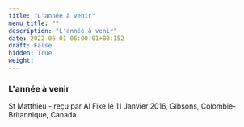```yaml
---
title: "L'année à venir"
menu_title: ""
description: "L'année à venir"
date: 2022-06-01 06:00:01+00:152
draft: False
hidden: True
weight:
---
```

### L'année à venir

St Matthieu - reçu par Al Fike le 11 Janvier 2016, Gibsons, Colombie-Britannique, Canada.



